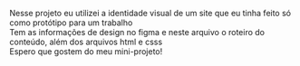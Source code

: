 Nesse projeto eu utilizei a identidade visual de um site que eu tinha feito só como protótipo para um trabalho  
Tem as informações de design no figma e neste arquivo o roteiro do conteúdo, além dos arquivos html e csss  
Espero que gostem do meu mini-projeto!  


